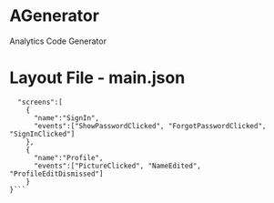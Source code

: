 # AGenerator
Analytics Code Generator

# Layout File - main.json
```{
  "screens":[
    {
      "name":"SignIn",
      "events":["ShowPasswordClicked", "ForgotPasswordClicked", "SignInClicked"]
    },
    {
      "name":"Profile",
      "events":["PictureClicked", "NameEdited", "ProfileEditDismissed"]
    }
}```
